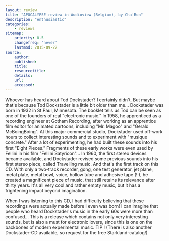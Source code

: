 ```yaml
---
layout: review
title: "APOCALYPSE review in Audioview (Belgium), by Cha'Ron"
description: "enthusiastic"
categories:
    - reviews
sitemap:
    priority: 0.5
    changefreq: 'never'
    lastmod: 2015-09-22
source:
    author:
    published:
    title:
    resourcetitle: 
    details:
    url: 
    accessed: 
---
```


Whoever has heard about Tod Dockstader? I certainly didn't. But maybe that's because Tod Dockstader is a little bit older than me... Dockstader was born in 1932 in St.Paul, Minnesota. The booklet tells us Tod can be seen as one of the founders of real "electronic music." In 1958, he apprenticed as a recording engineer at Gotham Recording, after working as an apprentice film editor for animated cartoons, including "Mr. Magoo" and "Gerald McBoingBoing". At this major commercial studio, Dockstader used off-work hours to collect interesting sounds and to experiment with "musique concrete." After a lot of experimenting, he had built these sounds into his first "Eight Pieces." Fragments of these early works were even used by Fellini in his film "Fellini Satyricon"... In 1960, the first stereo devices became available, and Dockstader revised some previous sounds into his first stereo piece, called Travelling music. And that's the first track on this CD. With only a two-track recorder, gong, one test generator, jet plane, metal plate, metal bowl, voice, hollow tube and adhesive tape (!!), he created a magnificent piece of music, that still retains its relevance after thirty years. It's all very cool and rather empty music, but it has a frightening impact beyond imagination.

When I was listening to this CD, I had difficulty believing that these recordings were actually made before I even was born! I can imagine that people who heard Dockstader's music in the early 60s were more than confused... This is a release which contains not only very interesting sounds, but is also a must for electronic lovers, since this is one on the backbones of modern experimental music. TIP ! (There is also another Dockstader-CD available, so request for the free Starkland-catalog!)

